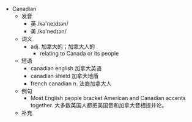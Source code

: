 - Canadian
  - 发音
    - 英 /kə'neɪdɪən/
    - 美 /kə'nedɪən/
  - 词义
    - adj. 加拿大的；加拿大人的
      - relating to Canada or its people
  - 短语
    - canadian english 加拿大英语
    - canadian shield 加拿大地盾
    - french canadian n. 法裔加拿大人
  - 例句
    - Most English people bracket American and Canadian accents together. 大多数英国人都把美国音和加拿大音相提并论。
  - 补充